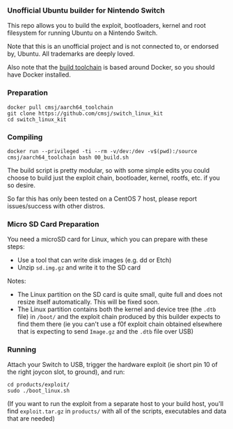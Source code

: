 ### Unofficial Ubuntu builder for Nintendo Switch
This repo allows you to build the exploit, bootloaders, kernel and root filesystem for running Ubuntu on a Nintendo Switch.

Note that this is an unofficial project and is not connected to, or endorsed by, Ubuntu. All trademarks are deeply loved.

Also note that the [build toolchain](https://hub.docker.com/r/cmsj/aarch64_toolchain/) is based around Docker, so you should have Docker installed.

### Preparation
```
docker pull cmsj/aarch64_toolchain
git clone https://github.com/cmsj/switch_linux_kit
cd switch_linux_kit
```

### Compiling
```
docker run --privileged -ti --rm -v/dev:/dev -v$(pwd):/source cmsj/aarch64_toolchain bash 00_build.sh
```

The build script is pretty modular, so with some simple edits you could choose to build just the exploit chain, bootloader, kernel, rootfs, etc. if you so desire.

So far this has only been tested on a CentOS 7 host, please report issues/success with other distros.

### Micro SD Card Preparation

You need a microSD card for Linux, which you can prepare with these steps:

 * Use a tool that can write disk images (e.g. dd or Etch)
 * Unzip `sd.img.gz` and write it to the SD card

Notes:
 * The Linux partition on the SD card is quite small, quite full and does not resize itself automatically. This will be fixed soon.
 * The Linux partition contains both the kernel and device tree (the `.dtb` file) in `/boot/` and the exploit chain produced by this builder expects to find them there (ie you can't use a f0f exploit chain obtained elsewhere that is expecting to send `Image.gz` and the `.dtb` file over USB)

### Running

Attach your Switch to USB, trigger the hardware exploit (ie short pin 10 of the right joycon slot, to ground), and run:
```
cd products/exploit/
sudo ./boot_linux.sh

```

(If you want to run the exploit from a separate host to your build host, you'll find `exploit.tar.gz` in `products/` with all of the scripts, executables and data that are needed)
